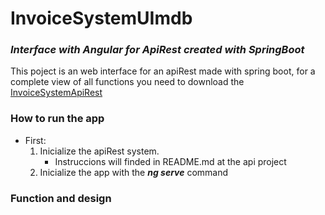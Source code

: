 # InvoiceSystemUImdb
### *Interface with Angular for ApiRest created with SpringBoot*

This poject is an web interface for an apiRest made with spring boot, for a complete view of all functions you need to download the [InvoiceSystemApiRest](https://github.com/AmauryJRe/InvoiceSystemApiRest.git)

### How to run the app
* First:
    1. Inicialize the apiRest system.
        - Instruccions will finded in README.md at the api project
    2. Inicialize the app with the ***ng serve*** command

### Function and design
